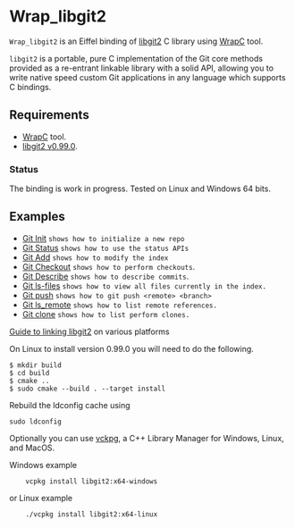 # Wrap_libgit2 
`Wrap_libgit2` is an Eiffel binding of [libgit2](https://libgit2.org/) C library
using [WrapC](https://github.com/eiffel-wrap-c/WrapC) tool.

`libgit2` is a portable, pure C implementation of the Git core methods provided as a re-entrant linkable library with a solid API, 
allowing you to write native speed custom Git applications in any language which supports C bindings.

## Requirements 

*  [WrapC](https://github.com/eiffel-wrap-c/WrapC) tool.
*  [libgit2 v0.99.0](https://github.com/libgit2/libgit2/releases).

### Status
The binding is work in progress.
Tested on Linux and Windows 64 bits.

## Examples 

* [Git Init](./examples/init) 		`shows how to initialize a new repo`
* [Git Status](./examples/status)	`shows how to use the status APIs` 
* [Git Add](./examples/add)		`shows how to modify the index`
* [Git Checkout](./examples/checkout)	`shows how to perform checkouts`.
* [Git Describe](./examples/describe)	`shows how to describe commits`.
* [Git ls-files](./examples/ls_files)	`shows how to view all files currently in the index.`
* [Git push](./examples/push)		`shows how to git push <remote> <branch>`
* [Git ls_remote](./examples/ls_remote)	`shows how to list remote references.`
* [Git clone](./examples/cloe)	`shows how to list perform clones.`

[Guide to linking libgit2](https://libgit2.org/docs/guides/build-and-link/) on various platforms

On Linux to install version 0.99.0 you will need to do the following. 

	$ mkdir build
	$ cd build
	$ cmake ..
	$ sudo cmake --build . --target install

Rebuild the ldconfig cache using
 
 	sudo ldconfig 
 
Optionally you can use [vckpg](https://github.com/Microsoft/vcpkg), a C++ Library Manager for Windows, Linux, and MacOS.

Windows example
```
	vcpkg install libgit2:x64-windows
```
or
Linux example
```
	./vcpkg install libgit2:x64-linux
```










